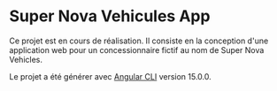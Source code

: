 # Super Nova Vehicules App

Ce projet est en cours de réalisation. Il consiste en la conception d'une application web pour un concessionnaire fictif au nom de Super Nova Vehicles.

Le projet a été générer avec [Angular CLI](https://github.com/angular/angular-cli) version 15.0.0.